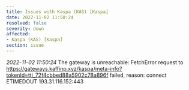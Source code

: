 ```yaml
---
title: Issues with Kaspa (KAS) [Kaspa]
date: 2022-11-02 11:50:24
resolved: false
severity: down
affected:
- Kaspa (KAS) [Kaspa]
section: issue
---
```


*2022-11-02 11:50:24* The gateway is unreachable: FetchError request to https://gateways.kaffinp.xyz/kaspa/meta-info?tokenId=tti_72f4cbbed88a5902c78a896f failed, reason: connect ETIMEDOUT 193.31.116.152:443